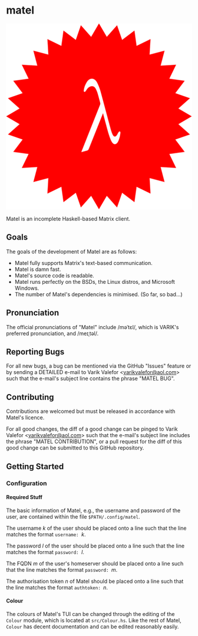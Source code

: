 # matel
![Matel's Glorious Logo](matel-sty01.svg)

Matel is an incomplete Haskell-based Matrix client.

## Goals
The goals of the development of Matel are as follows:
* Matel fully supports Matrix's text-based communication.
* Matel is damn fast.
* Matel's source code is readable.
* Matel runs perfectly on the BSDs, the Linux distros, and Microsoft Windows.
* The number of Matel's dependencies is minimised.  (So far, so bad...)

## Pronunciation
The official pronunciations of "Matel" include \/məˈtɛl\/, which is VARIK's preferred pronunciation, and \/meɪˌtəl\/.

## Reporting Bugs
For all new bugs, a bug can be mentioned via the GitHub "Issues" feature or by sending a DETAILED e-mail to Varik Valefor \<varikvalefor@aol.com\> such that the e-mail's subject line contains the phrase "MATEL BUG".

## Contributing

Contributions are welcomed but must be released in accordance with Matel's licence.

For all good changes, the diff of a good change can be pinged to Varik Valefor \<varikvalefor@aol.com\> such that the e-mail's subject line includes the phrase "MATEL CONTRIBUTION", or a pull request for the diff of this good change can be submitted to this GitHub repository.

## Getting Started
### Configuration
#### Required Stuff
The basic information of Matel, e.g., the username and password of the user, are contained within the file `$PATH/.config/matel`.

The username _k_ of the user should be placed onto a line such that the line matches the format `username: `_k_.

The password _l_ of the user should be placed onto a line such that the line matches the format `password: `_l_.

The FQDN _m_ of the user's homeserver should be placed onto a line such that the line matches the format `password: `_m_.

The authorisation token _n_ of Matel should be placed onto a line such that the line matches the format `authtoken: `_n_.
#### Colour
The colours of Matel's TUI can be changed through the editing of the `Colour` module, which is located at `src/Colour.hs`.  Like the rest of Matel, `Colour` has decent documentation and can be edited reasonably easily.
